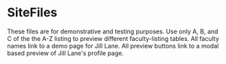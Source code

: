 # SiteFiles
These files are for demonstrative and testing purposes.
Use only A, B, and C of the the A-Z listing to preview different faculty-listing tables.
All faculty names link to a demo page for Jill Lane.
All preview buttons link to a modal based preview of Jill Lane's profile page.
